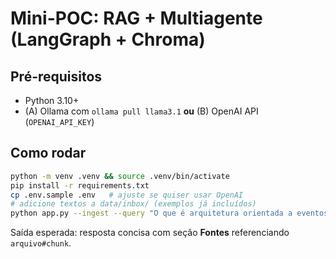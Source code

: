 # Mini-POC: RAG + Multiagente (LangGraph + Chroma)

## Pré-requisitos
- Python 3.10+
- (A) Ollama com `ollama pull llama3.1` **ou** (B) OpenAI API (`OPENAI_API_KEY`)

## Como rodar
```bash
python -m venv .venv && source .venv/bin/activate
pip install -r requirements.txt
cp .env.sample .env   # ajuste se quiser usar OpenAI
# adicione textos a data/inbox/ (exemplos já incluídos)
python app.py --ingest --query "O que é arquitetura orientada a eventos e quando usar?"
```

Saída esperada: resposta concisa com seção **Fontes** referenciando `arquivo#chunk`.
